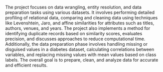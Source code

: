 The project focuses on data wrangling, entity resolution, and data preparation tasks using various datasets. It involves performing detailed profiling of relational data, comparing and cleaning data using techniques like Levenshtein, Jaro, and affine similarities for attributes such as titles, authors, venues, and years. The project also implements a method for identifying duplicate records based on similarity scores, evaluates precision, and discusses approaches to reduce computational time. Additionally, the data preparation phase involves handling missing or disguised values in a diabetes dataset, calculating correlations between variables, and replacing missing values with mean values based on class labels. The overall goal is to prepare, clean, and analyze data for accurate and efficient results.
